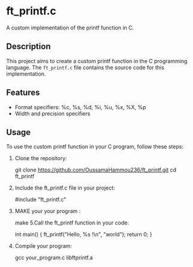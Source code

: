 # ft_printf.c

A custom implementation of the printf function in C.

## Description

This project aims to create a custom printf function in the C programming language. The `ft_printf.c` file contains the source code for this implementation.

## Features

- Format specifiers: %c, %s, %d, %i, %u, %x, %X, %p
- Width and precision specifiers

## Usage

To use the custom printf function in your C program, follow these steps:

1. Clone the repository:

   git clone https://github.com/OussamaHammou236/ft_printf.git
   cd ft_printf

2. Include the ft_printf.c file in your project:
   
     #include "ft_printf.c"

4. MAKE your your program :
   
     make
5.Call the ft_printf function in your code:

   int main()
   {
    ft_printf("Hello, %s !\n", "world");
    return 0;
   }

6. Compile your program:
   
   gcc your_program.c libftprintf.a
